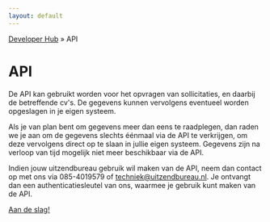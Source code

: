 ```yaml
---
layout: default
---
```


[Developer Hub](/) &raquo; API

# API

De API kan gebruikt worden voor het opvragen van sollicitaties, en daarbij de betreffende cv&#39;s. De gegevens kunnen vervolgens eventueel worden opgeslagen
in je eigen systeem.

Als je van plan bent om gegevens meer dan eens te raadplegen, dan raden we je aan om de gegevens slechts &eacute;&eacute;nmaal via de API te verkrijgen, om
deze vervolgens direct op te slaan in jullie eigen systeem. Gegevens zijn na verloop van tijd mogelijk niet meer beschikbaar via de API.

Indien jouw uitzendbureau gebruik wil maken van de API, neem dan contact op met ons via 085-4019579 of
[techniek@uitzendbureau.nl](mailto:techniek@uitzendbureau.nl?subject=DeveloperHub%3A%20Aanvraag%20authenticatiesleutel%20API). Je ontvangt dan een
authenticatiesleutel van ons, waarmee je gebruik kunt maken van de API.

[Aan de slag!](/api/doc.html)
